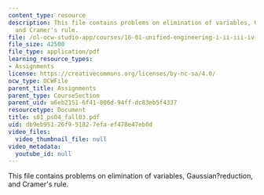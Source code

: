 ```yaml
---
content_type: resource
description: This file contains problems on elimination of variables, Gaussian?reduction,
  and Cramer's rule.
file: /ol-ocw-studio-app/courses/16-01-unified-engineering-i-ii-iii-iv-fall-2005-spring-2006/db9eb95126f951827efaef478e47eb0d_s01_ps04_fall03.pdf
file_size: 42500
file_type: application/pdf
learning_resource_types:
- Assignments
license: https://creativecommons.org/licenses/by-nc-sa/4.0/
ocw_type: OCWFile
parent_title: Assignments
parent_type: CourseSection
parent_uid: a6eb2151-6f41-806d-94ff-dc83eb5f4337
resourcetype: Document
title: s01_ps04_fall03.pdf
uid: db9eb951-26f9-5182-7efa-ef478e47eb0d
video_files:
  video_thumbnail_file: null
video_metadata:
  youtube_id: null
---
```

This file contains problems on elimination of variables, Gaussian?reduction, and Cramer's rule.